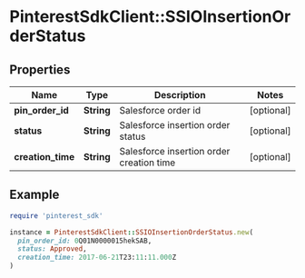 # PinterestSdkClient::SSIOInsertionOrderStatus

## Properties

| Name | Type | Description | Notes |
| ---- | ---- | ----------- | ----- |
| **pin_order_id** | **String** | Salesforce order id | [optional] |
| **status** | **String** | Salesforce insertion order status | [optional] |
| **creation_time** | **String** | Salesforce insertion order creation time | [optional] |

## Example

```ruby
require 'pinterest_sdk'

instance = PinterestSdkClient::SSIOInsertionOrderStatus.new(
  pin_order_id: 0Q01N0000015hekSAB,
  status: Approved,
  creation_time: 2017-06-21T23:11:11.000Z
)
```

